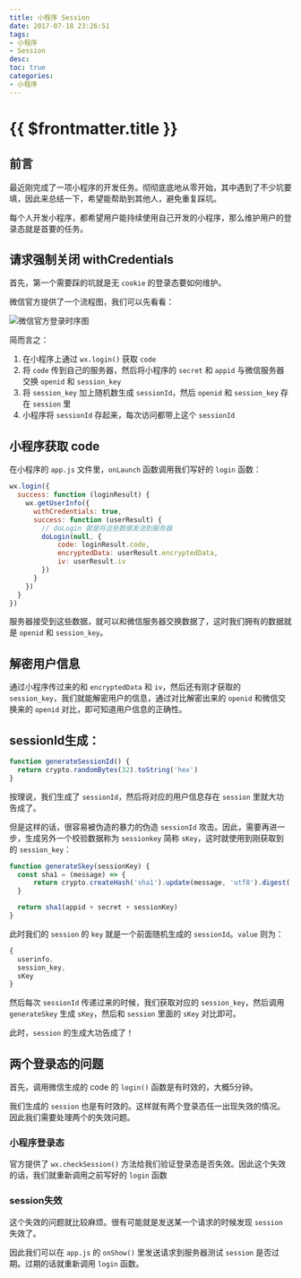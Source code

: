 ```yaml
---
title: 小程序 Session
date: 2017-07-18 23:26:51
tags:
- 小程序
- Session
desc:
toc: true
categories:
- 小程序
---
```


# {{ $frontmatter.title }}

## 前言

最近刚完成了一项小程序的开发任务。彻彻底底地从零开始，其中遇到了不少坑要填，因此来总结一下，希望能帮助到其他人，避免重复踩坑。

每个人开发小程序，都希望用户能持续使用自己开发的小程序，那么维护用户的登录态就是首要的任务。

## 请求强制关闭 withCredentials

首先，第一个需要踩的坑就是无 `cookie` 的登录态要如何维护。

微信官方提供了一个流程图，我们可以先看看：

![微信官方登录时序图](/miniprogram/api-login.2fcc9f35.jpg)

简而言之：
1. 在小程序上通过 `wx.login()` 获取 `code`
2. 将 `code` 传到自己的服务器，然后将小程序的 `secret` 和 `appid` 与微信服务器交换 `openid` 和 `session_key`
3. 将 `session_key` 加上随机数生成 `sessionId`，然后 `openid` 和 `session_key` 存在 `session` 里
4. 小程序将 `sessionId` 存起来，每次访问都带上这个 `sessionId`

## 小程序获取 code

在小程序的 `app.js` 文件里，`onLaunch` 函数调用我们写好的 `login` 函数：

```js
wx.login({
  success: function (loginResult) {
    wx.getUserInfo({
      withCredentials: true,
      success: function (userResult) {
        // doLogin 就是将这些数据发送到服务器
        doLogin(null, {
            code: loginResult.code,
            encryptedData: userResult.encryptedData,
            iv: userResult.iv
        })
      }
    })
  }
})
```

服务器接受到这些数据，就可以和微信服务器交换数据了，这时我们拥有的数据就是 `openid` 和 `session_key`。

## 解密用户信息

通过小程序传过来的和 `encryptedData` 和 `iv`，然后还有刚才获取的 `session_key`，我们就能解密用户的信息，通过对比解密出来的 `openid` 和微信交换来的 `openid` 对比，即可知道用户信息的正确性。

## sessionId生成：

```js
function generateSessionId() {
  return crypto.randomBytes(32).toString('hex')
}
```

按理说，我们生成了 `sessionId`，然后将对应的用户信息存在 `session` 里就大功告成了。

但是这样的话，很容易被伪造的暴力的伪造 `sessionId` 攻击。因此，需要再进一步，生成另外一个校验数据称为 `sessionkey` 简称 `sKey`，这时就使用到刚获取到的 `session_key`：

```js
function generateSkey(sessionKey) {
  const sha1 = (message) => {
      return crypto.createHash('sha1').update(message, 'utf8').digest('hex')
  }

  return sha1(appid + secret + sessionKey)
}
```

此时我们的 `session` 的 `key` 就是一个前面随机生成的 `sessionId`。`value` 则为：

```js
{
  userinfo,
  session_key,
  sKey
}
```

然后每次 `sessionId` 传递过来的时候，我们获取对应的 `session_key`，然后调用 `generateSkey` 生成 `sKey`，然后和 `session` 里面的 `sKey` 对比即可。

此时，`session` 的生成大功告成了！

## 两个登录态的问题

首先，调用微信生成的 code 的 `login()` 函数是有时效的，大概5分钟。

我们生成的 `session` 也是有时效的。这样就有两个登录态任一出现失效的情况。因此我们需要处理两个的失效问题。

### 小程序登录态

官方提供了 `wx.checkSession()` 方法给我们验证登录态是否失效。因此这个失效的话，我们就重新调用之前写好的 `login` 函数

### session失效

这个失效的问题就比较麻烦。很有可能就是发送某一个请求的时候发现 `session` 失效了。

因此我们可以在 `app.js` 的 `onShow()` 里发送请求到服务器测试 `session` 是否过期。过期的话就重新调用 `login` 函数。
